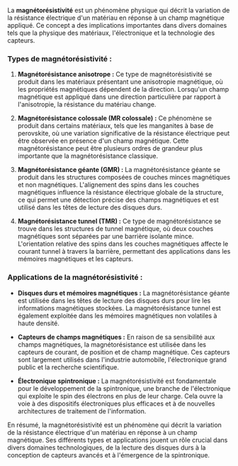 La **magnétorésistivité** est un phénomène physique qui décrit la variation de la résistance électrique d'un matériau en réponse à un champ magnétique appliqué. Ce concept a des implications importantes dans divers domaines tels que la physique des matériaux, l'électronique et la technologie des capteurs.

### **Types de magnétorésistivité :**

1. **Magnétorésistance anisotrope :** Ce type de magnétorésistivité se produit dans les matériaux présentant une anisotropie magnétique, où les propriétés magnétiques dépendent de la direction. Lorsqu'un champ magnétique est appliqué dans une direction particulière par rapport à l'anisotropie, la résistance du matériau change.

2. **Magnétorésistance colossale (MR colossale) :** Ce phénomène se produit dans certains matériaux, tels que les manganites à base de perovskite, où une variation significative de la résistance électrique peut être observée en présence d'un champ magnétique. Cette magnétorésistance peut être plusieurs ordres de grandeur plus importante que la magnétorésistance classique.

3. **Magnétorésistance géante (GMR) :** La magnétorésistance géante se produit dans les structures composées de couches minces magnétiques et non magnétiques. L'alignement des spins dans les couches magnétiques influence la résistance électrique globale de la structure, ce qui permet une détection précise des champs magnétiques et est utilisé dans les têtes de lecture des disques durs.

4. **Magnétorésistance tunnel (TMR) :** Ce type de magnétorésistance se trouve dans les structures de tunnel magnétique, où deux couches magnétiques sont séparées par une barrière isolante mince. L'orientation relative des spins dans les couches magnétiques affecte le courant tunnel à travers la barrière, permettant des applications dans les mémoires magnétiques et les capteurs.

### **Applications de la magnétorésistivité :**

- **Disques durs et mémoires magnétiques :** La magnétorésistance géante est utilisée dans les têtes de lecture des disques durs pour lire les informations magnétiques stockées. La magnétorésistance tunnel est également exploitée dans les mémoires magnétiques non volatiles à haute densité.

- **Capteurs de champs magnétiques :** En raison de sa sensibilité aux champs magnétiques, la magnétorésistance est utilisée dans les capteurs de courant, de position et de champ magnétique. Ces capteurs sont largement utilisés dans l'industrie automobile, l'électronique grand public et la recherche scientifique.

- **Électronique spintronique :** La magnétorésistivité est fondamentale pour le développement de la spintronique, une branche de l'électronique qui exploite le spin des électrons en plus de leur charge. Cela ouvre la voie à des dispositifs électroniques plus efficaces et à de nouvelles architectures de traitement de l'information.

En résumé, la magnétorésistivité est un phénomène qui décrit la variation de la résistance électrique d'un matériau en réponse à un champ magnétique. Ses différents types et applications jouent un rôle crucial dans divers domaines technologiques, de la lecture des disques durs à la conception de capteurs avancés et à l'émergence de la spintronique.